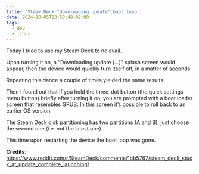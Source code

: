 ```yaml
---
title: 'Steam Deck "downloading update" boot loop'
date: 2024-10-05T23:58:48+02:00
tags:
  - dev
  - linux
---
```


Today I tried to use my Steam Deck to no avail.

Upon turning it on, a “Downloading update (…)” splash screen would appear, then the device would quickly turn itself off, in a matter of seconds.

<!--more-->

Repeating this dance a couple of times yielded the same results.

Then I found out that if you hold the three-dot button (the quick settings menu button) briefly after turning it on, you are prompted with a boot loader screen that resembles GRUB. In this screen it’s possible to roll back to an earlier OS version.

The Steam Deck disk partitioning has two partitions (A and B), just choose the second one (i.e. not the latest one).

This time upon restarting the device the boot loop was gone.

**Credits**: https://www.reddit.com/r/SteamDeck/comments/1bb5767/steam_deck_stuck_at_update_complete_launching/
